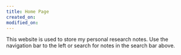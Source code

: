 ```yaml
---
title: Home Page
created_on:
modified_on:
---
```


This website is used to store my personal research notes. Use the navigation bar to the left or search for notes in the search bar above. 